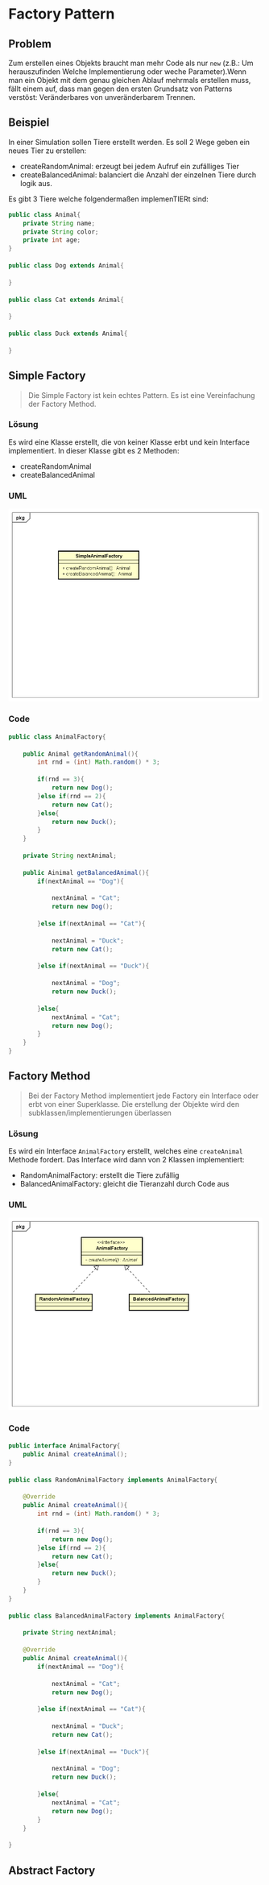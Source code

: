 # Factory Pattern

## Problem

Zum erstellen eines Objekts braucht man mehr Code als nur ```new``` (z.B.: Um herauszufinden Welche Implementierung oder weche Parameter).Wenn man ein Objekt mit dem genau gleichen Ablauf mehrmals erstellen muss, fällt einem auf, dass man gegen den ersten Grundsatz von Patterns verstöst: Veränderbares von unveränderbarem Trennen. 

## Beispiel

In einer Simulation sollen Tiere erstellt werden. Es soll 2 Wege geben ein neues Tier zu erstellen:

* createRandomAnimal: erzeugt bei jedem Aufruf ein zufälliges Tier
* createBalancedAnimal: balanciert die Anzahl der einzelnen Tiere durch logik aus.

Es gibt 3 Tiere welche folgendermaßen implemenTIERt sind:

```java
public class Animal{
    private String name;
    private String color;
    private int age;
}

public class Dog extends Animal{

}

public class Cat extends Animal{

}

public class Duck extends Animal{

}
```

## Simple Factory

> Die Simple Factory ist kein echtes Pattern. Es ist eine Vereinfachung der Factory Method. 

### Lösung

Es wird eine Klasse erstellt, die von keiner Klasse erbt und kein Interface implementiert. In dieser Klasse gibt es 2 Methoden:

* createRandomAnimal
* createBalancedAnimal

### UML

![SimpleFactory UML-Diagramm](SimpleFactory/SimpleFactoryUML.png "SimpleFactory")

### Code

```java
public class AnimalFactory{

    public Animal getRandomAnimal(){
        int rnd = (int) Math.random() * 3;

        if(rnd == 3){
            return new Dog();
        }else if(rnd == 2){
            return new Cat();
        }else{
            return new Duck();
        }
    }

    private String nextAnimal;

    public Ainimal getBalancedAnimal(){
        if(nextAnimal == "Dog"){

            nextAnimal = "Cat";
            return new Dog();

        }else if(nextAnimal == "Cat"){

            nextAnimal = "Duck";
            return new Cat();

        }else if(nextAnimal == "Duck"){

            nextAnimal = "Dog";
            return new Duck();

        }else{
            nextAnimal = "Cat";
            return new Dog();
        }
    }
}
```

## Factory Method

> Bei der Factory Method implementiert jede Factory ein Interface oder erbt von einer Superklasse. Die erstellung der Objekte wird den subklassen/implementierungen überlassen

### Lösung

Es wird ein Interface `AnimalFactory` erstellt, welches eine `createAnimal` Methode fordert. Das Interface wird dann von 2 Klassen implementiert:

* RandomAnimalFactory: erstellt die Tiere zufällig
* BalancedAnimalFactory: gleicht die Tieranzahl durch Code aus


### UML

![FactoryMethod UML-Diagramm](FactoryMethod/FactoryMethodUML.png "FactoryMethod")

### Code

```java
public interface AnimalFactory{
    public Animal createAnimal();
}

public class RandomAnimalFactory implements AnimalFactory{
    
    @Override
    public Animal createAnimal(){
        int rnd = (int) Math.random() * 3;

        if(rnd == 3){
            return new Dog();
        }else if(rnd == 2){
            return new Cat();
        }else{
            return new Duck();
        }
    }
}

public class BalancedAnimalFactory implements AnimalFactory{

    private String nextAnimal;

    @Override
    public Animal createAnimal(){
        if(nextAnimal == "Dog"){

            nextAnimal = "Cat";
            return new Dog();

        }else if(nextAnimal == "Cat"){

            nextAnimal = "Duck";
            return new Cat();

        }else if(nextAnimal == "Duck"){

            nextAnimal = "Dog";
            return new Duck();

        }else{
            nextAnimal = "Cat";
            return new Dog();
        }
    }

}
```

## Abstract Factory


